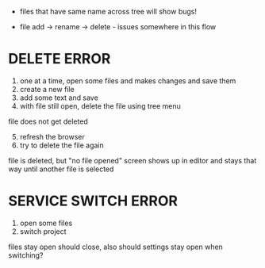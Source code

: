<!-- no-select -->


- files that have same name across tree will show bugs!

- file add -> rename -> delete - issues somewhere in this flow






# DELETE ERROR

1) one at a time, open some files and makes changes and save them
2) create a new file
3) add some text and save
4) with file still open, delete the file using tree menu

file does not get deleted

5) refresh the browser
6) try to delete the file again

file is deleted, but "no file opened" screen shows up in editor and stays that way until another file is selected



# SERVICE SWITCH ERROR

1) open some files
2) switch project

files stay open
should close, also should settings stay open when switching?